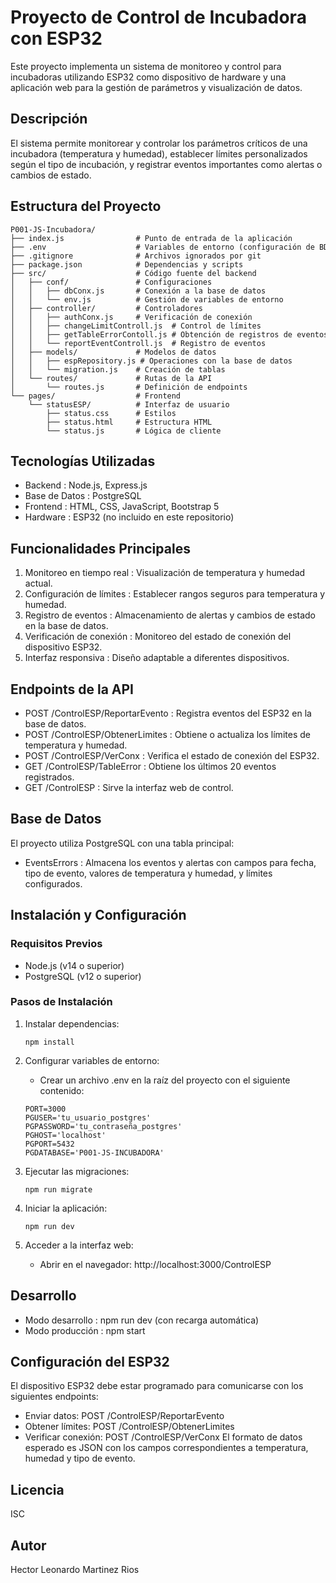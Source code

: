 # Proyecto de Control de Incubadora con ESP32
Este proyecto implementa un sistema de monitoreo y control para incubadoras utilizando ESP32 como dispositivo de hardware y una aplicación web para la gestión de parámetros y visualización de datos.

## Descripción
El sistema permite monitorear y controlar los parámetros críticos de una incubadora (temperatura y humedad), establecer límites personalizados según el tipo de incubación, y registrar eventos importantes como alertas o cambios de estado.

## Estructura del Proyecto
```
P001-JS-Incubadora/
├── index.js                # Punto de entrada de la aplicación
├── .env                    # Variables de entorno (configuración de BD)
├── .gitignore              # Archivos ignorados por git
├── package.json            # Dependencias y scripts
├── src/                    # Código fuente del backend
│   ├── conf/               # Configuraciones
│   │   ├── dbConx.js       # Conexión a la base de datos
│   │   └── env.js          # Gestión de variables de entorno
│   ├── controller/         # Controladores
│   │   ├── authConx.js     # Verificación de conexión
│   │   ├── changeLimitControll.js  # Control de límites
│   │   ├── getTableErrorContoll.js # Obtención de registros de eventos
│   │   └── reportEventControll.js  # Registro de eventos
│   ├── models/             # Modelos de datos
│   │   ├── espRepository.js # Operaciones con la base de datos
│   │   └── migration.js    # Creación de tablas
│   └── routes/             # Rutas de la API
│       └── routes.js       # Definición de endpoints
└── pages/                  # Frontend
    └── statusESP/          # Interfaz de usuario
        ├── status.css      # Estilos
        ├── status.html     # Estructura HTML
        └── status.js       # Lógica de cliente
```
## Tecnologías Utilizadas
- Backend : Node.js, Express.js
- Base de Datos : PostgreSQL
- Frontend : HTML, CSS, JavaScript, Bootstrap 5
- Hardware : ESP32 (no incluido en este repositorio)

## Funcionalidades Principales
1. Monitoreo en tiempo real : Visualización de temperatura y humedad actual.
2. Configuración de límites : Establecer rangos seguros para temperatura y humedad.
3. Registro de eventos : Almacenamiento de alertas y cambios de estado en la base de datos.
4. Verificación de conexión : Monitoreo del estado de conexión del dispositivo ESP32.
5. Interfaz responsiva : Diseño adaptable a diferentes dispositivos.

## Endpoints de la API
- POST /ControlESP/ReportarEvento : Registra eventos del ESP32 en la base de datos.
- POST /ControlESP/ObtenerLimites : Obtiene o actualiza los límites de temperatura y humedad.
- POST /ControlESP/VerConx : Verifica el estado de conexión del ESP32.
- GET /ControlESP/TableError : Obtiene los últimos 20 eventos registrados.
- GET /ControlESP : Sirve la interfaz web de control.

## Base de Datos
El proyecto utiliza PostgreSQL con una tabla principal:

- EventsErrors : Almacena los eventos y alertas con campos para fecha, tipo de evento, valores de temperatura y humedad, y límites configurados.

## Instalación y Configuración
### Requisitos Previos
- Node.js (v14 o superior)
- PostgreSQL (v12 o superior)

### Pasos de Instalación
1. Instalar dependencias:
   
   ```
   npm install
   ```
2. Configurar variables de entorno:
   
   - Crear un archivo .env en la raíz del proyecto con el siguiente contenido:
   ```
   PORT=3000
   PGUSER='tu_usuario_postgres'
   PGPASSWORD='tu_contraseña_postgres'
   PGHOST='localhost'
   PGPORT=5432
   PGDATABASE='P001-JS-INCUBADORA'
   ```
3. Ejecutar las migraciones:
   
   ```
   npm run migrate
   ```
4. Iniciar la aplicación:
   
   ```
   npm run dev
   ```
5. Acceder a la interfaz web:
   
   - Abrir en el navegador: http://localhost:3000/ControlESP


## Desarrollo
- Modo desarrollo : npm run dev (con recarga automática)
- Modo producción : npm start

## Configuración del ESP32
El dispositivo ESP32 debe estar programado para comunicarse con los siguientes endpoints:

- Enviar datos: POST /ControlESP/ReportarEvento
- Obtener límites: POST /ControlESP/ObtenerLimites
- Verificar conexión: POST /ControlESP/VerConx
El formato de datos esperado es JSON con los campos correspondientes a temperatura, humedad y tipo de evento.

## Licencia
ISC

## Autor
Hector Leonardo Martinez Rios